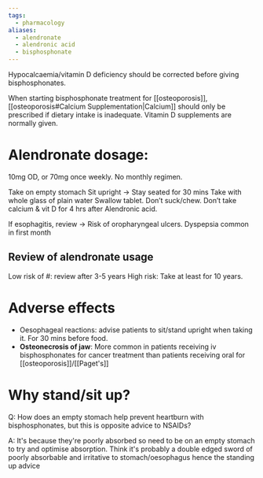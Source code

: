 ```yaml
---
tags:
  - pharmacology
aliases:
  - alendronate
  - alendronic acid
  - bisphosphonate
---
```

Hypocalcaemia/vitamin D deficiency should be corrected before giving bisphosphonates. 

When starting bisphosphonate treatment for [[osteoporosis]], [[osteoporosis#Calcium Supplementation|Calcium]] should only be prescribed if dietary intake is inadequate. 
Vitamin D supplements are normally given. 

# Alendronate dosage:
10mg OD, or
70mg once weekly. No monthly regimen.

Take on empty stomach
Sit upright -> Stay seated for 30 mins
Take with whole glass of plain water
Swallow tablet. Don’t suck/chew.
Don’t take calcium & vit D for 4 hrs after Alendronic acid. 

If esophagitis, review -> Risk of oropharyngeal ulcers.
Dyspepsia common in first month 
## Review of alendronate usage
Low risk of #: review after 3-5 years
High risk: Take at least for 10 years.

# Adverse effects
- Oesophageal reactions: advise patients to sit/stand upright when taking it. For 30 mins before food.
- **Osteonecrosis of jaw**: More common in patients receiving iv bisphosphonates for cancer treatment than patients receiving oral for [[osteoporosis]]/[[Paget's]]

# Why stand/sit up?
Q: How does an empty stomach help prevent heartburn with bisphosphonates, but this is opposite advice to NSAIDs?

A: It's because they're poorly absorbed so need to be on an empty stomach to try and optimise absorption. Think it's probably a double edged sword of poorly absorbable and irritative to stomach/oesophagus hence the standing up advice